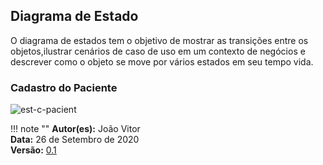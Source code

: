 ## Diagrama de Estado

O diagrama de estados tem o objetivo de mostrar as transições entre os objetos,ilustrar cenários de caso de uso em um contexto de negócios e descrever como o objeto se move por vários estados em seu tempo vida.

### Cadastro do Paciente

![est-c-pacient](https://imgur.com/Id1AYXC.png)

!!! note ""
    **Autor(es):** João Vitor</br>
    **Data:** 26 de Setembro de 2020 </br>
    **Versão:** [0.1](https://unbbr-my.sharepoint.com/:i:/g/personal/160006210_aluno_unb_br/Ec0OsVH-Y9hGgETFiIHOCAkBUvSkiUUD8VsIAXwgxi-T0A?e=RtHODI)